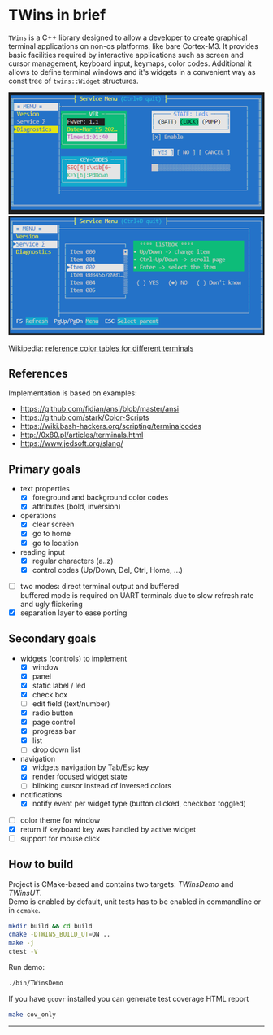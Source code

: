 # TWins in brief

`TWins` is a C++ library designed to allow a developer to create graphical terminal applications on non-os platforms, like bare Cortex-M3.
It provides basic facilities required by interactive applications such as screen and cursor management, keyboard input, keymaps, color codes.
Additional it allows to define terminal windows and it's widgets in a convenient way as const tree of `twins::Widget` structures.

![example 1](doc/sshot3.png)
![example 2](doc/sshot4.png)

Wikipedia: [reference color tables for different terminals](https://en.m.wikipedia.org/wiki/ANSI_escape_code)

## References

Implementation is based on examples:

* https://github.com/fidian/ansi/blob/master/ansi
* https://github.com/stark/Color-Scripts
* https://wiki.bash-hackers.org/scripting/terminalcodes
* http://0x80.pl/articles/terminals.html
* https://www.jedsoft.org/slang/

## Primary goals

- text properties
    - [x] foreground and background color codes
    - [x] attributes (bold, inversion)
- operations
    - [x] clear screen
    - [x] go to home
    - [x] go to location
- reading input
    - [x] regular characters (a..z)
    - [x] control codes (Up/Down, Del, Ctrl, Home, ...)
- [ ] two modes: direct terminal output and buffered  
    buffered mode is required on UART terminals due to slow refresh rate and ugly flickering
- [x] separation layer to ease porting

## Secondary goals

- widgets (controls) to implement
    - [x] window
    - [x] panel
    - [x] static label / led
    - [x] check box
    - [ ] edit field (text/number)
    - [x] radio button
    - [x] page control
    - [x] progress bar
    - [x] list
    - [ ] drop down list
- navigation
    - [x] widgets navigation by Tab/Esc key
    - [x] render focused widget state
    - [ ] blinking cursor instead of inversed colors
- notifications
    - [x] notify event per widget type (button clicked, checkbox toggled)
- [ ] color theme for window
- [x] return if keyboard key was handled by active widget
- [ ] support for mouse click

## How to build

Project is CMake-based and contains two targets: *TWinsDemo* and *TWinsUT*.  
Demo is enabled by default, unit tests has to be enabled in commandline or in `ccmake`.

```bash
mkdir build && cd build
cmake -DTWINS_BUILD_UT=ON ..
make -j
ctest -V
```

Run demo:

```bash
./bin/TWinsDemo
```

If you have `gcovr` installed you can generate test coverage HTML report

```bash
make cov_only
```

---
